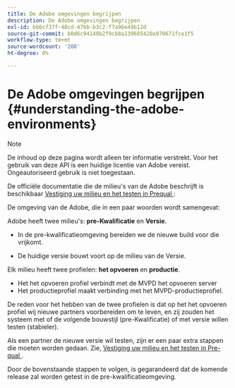 ```yaml
---
title: De Adobe omgevingen begrijpen
description: De Adobe omgevingen begrijpen
exl-id: bb6cf37f-48cd-47bb-b3c2-f7a96e49b12d
source-git-commit: b0d6c94148b2f9cb8a139685420a970671fce1f5
workflow-type: tm+mt
source-wordcount: '208'
ht-degree: 0%

---
```


# De Adobe omgevingen begrijpen {#understanding-the-adobe-environments}

>[!NOTE]
>
>De inhoud op deze pagina wordt alleen ter informatie verstrekt. Voor het gebruik van deze API is een huidige licentie van Adobe vereist. Ongeautoriseerd gebruik is niet toegestaan.

De officiële documentatie die de milieu&#39;s van de Adobe beschrijft is beschikbaar [&#x200B; Vestiging uw milieu en het testen in Prequal &#x200B;](/help/authentication/notes-technical/environments/setting-up-your-environment-and-testing-in-prequal.md):

De omgeving van de Adobe, die in een paar woorden wordt samengevat:

Adobe heeft twee milieu&#39;s: **pre-Kwalificatie** en **Versie**.

* In de pre-kwalificatieomgeving bereiden we de nieuwe build voor die vrijkomt.

* De huidige versie bouwt voort op de milieu van de Versie.

Elk milieu heeft twee profielen: **het opvoeren** en **productie**.

* Het het opvoeren profiel verbindt met de MVPD het opvoeren server
* Het productieprofiel maakt verbinding met het MVPD-productieprofiel.

De reden voor het hebben van de twee profielen is dat op het het opvoeren profiel wij nieuwe partners voorbereiden om te leven, en zij zouden het systeem met of de volgende bouwstijl (pre-Kwalificatie) of met versie willen testen (stabieler).

Als een partner de nieuwe versie wil testen, zijn er een paar extra stappen die moeten worden gedaan. Zie, [&#x200B; Vestiging uw milieu en het testen in Pre-qual &#x200B;](/help/authentication/notes-technical/environments/setting-up-your-environment-and-testing-in-prequal.md).

Door de bovenstaande stappen te volgen, is gegarandeerd dat de komende release zal worden getest in de pre-kwalificatieomgeving.
